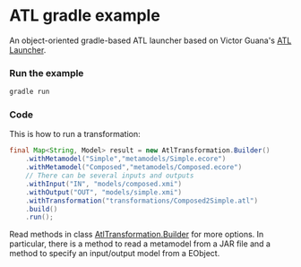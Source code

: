 # ATL gradle example

An object-oriented gradle-based ATL launcher based on Victor Guana's [ATL Launcher](https://github.com/guana/ATLauncher).

### Run the example

```bash
gradle run
```

### Code

This is how to run a transformation:

```java
final Map<String, Model> result = new AtlTransformation.Builder()
    .withMetamodel("Simple","metamodels/Simple.ecore")
    .withMetamodel("Composed","metamodels/Composed.ecore")
    // There can be several inputs and outputs
    .withInput("IN", "models/composed.xmi")
    .withOutput("OUT", "models/simple.xmi")
    .withTransformation("transformations/Composed2Simple.atl")
    .build()
    .run();
```

Read methods in class [AtlTransformation.Builder](src/main/java/com/rigiresearch/atl/AtlTransformation.java) for more options. In particular, there is a method to read a metamodel from a JAR file and a method to specify an input/output model from a EObject.
